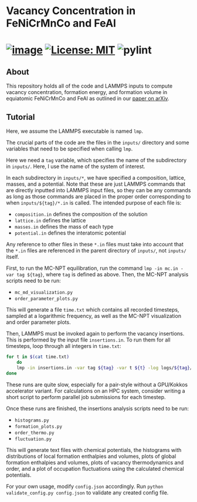 # Vacancy Concentration in FeNiCrMnCo and FeAl
[![image](https://img.shields.io/badge/code%20style-black-000000.svg)](https://github.com/psf/black) [![License: MIT](https://img.shields.io/badge/License-MIT-yellow.svg)](https://opensource.org/licenses/MIT) ![pylint]()
=======

## About

This repository holds all of the code and LAMMPS inputs to compute vacancy concentration, formation energy, and formation volume in equiatomic FeNiCrMnCo and FeAl as outlined in our [paper on arXiv](https://arxiv.org/abs/2402.07324).

## Tutorial

Here, we assume the LAMMPS executable is named `lmp`.

The crucial parts of the code are the files in the `inputs/` directory and some variables that need to be specified when calling `lmp`.

Here we need a `tag` variable, which specifies the name of the subdirectory in ``inputs/``. Here, I use the name of the system of interest.

In each subdirectory in `inputs/*`, we have specified a composition, lattice, masses, and a potential. Note that these are just LAMMPS commands that are directly inputted into LAMMPS input files, so they can be any commands as long as those commands are placed in the proper order corresponding to when `inputs/${tag}/*.in` is called. The intended purpose of each file is:

-   `composition.in` defines the composition of the solution
-   `lattice.in` defines the lattice
-   `masses.in` defines the mass of each type
-   `potential.in` defines the interatomic potential

Any reference to other files in these `*.in` files must take into account that the `*.in` files are referenced in the parent directory of `inputs/`, not `inputs/` itself.

First, to run the MC-NPT equilibration, run the command `lmp -in mc.in -var tag ${tag}`, where `tag` is defined as above. Then, the MC-NPT analysis scripts need to be run:

-   `mc_md_visualization.py`
-   `order_parameter_plots.py`

This will generate a file `time.txt` which contains all recorded timesteps, sampled at a logarithmic frequency, as well as the MC-NPT visualization and order parameter plots.

Then, LAMMPS must be invoked again to perform the vacancy insertions. This is performed by the input file `insertions.in`. To run them for all timesteps, loop through all integers in `time.txt`:

``` bash
for t in $(cat time.txt)
    do
    lmp -in insertions.in -var tag ${tag} -var t ${t} -log logs/${tag}/insertions${t}.log
done
```

These runs are quite slow, especially for a pair-style without a GPU/Kokkos accelerator variant. For calculations on an HPC system, consider writing a short script to perform parallel job submissions for each timestep.

Once these runs are finished, the insertions analysis scripts need to be run:

-   `histograms.py`
-   `formation_plots.py`
-   `order_thermo.py`
-   `fluctuation.py`

This will generate text files with chemical potentials, the histograms with distributions of local formation enthalpies and volumes, plots of global formation enthalpies and volumes, plots of vacancy thermodynamics and order, and a plot of occupation fluctuations using the calculated chemical potentials.

For your own usage, modify `config.json` accordingly. Run `python validate_config.py config.json` to validate any created config file.